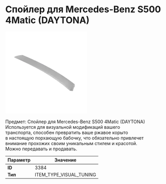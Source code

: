 # Спойлер для Mercedes-Benz S500 4Matic (DAYTONA)

![Item Image](../img/3384.webp?raw=true)

Предмет: Спойлер для Mercedes-Benz S500 4Matic (DAYTONA)<br>Используется для визуальной модификаций вашего<br>транспорта, способен превратить ваше ржавое корыто<br>в настоящую порхающую бабочку, что обязательно привлечет<br>внимание прохожих своим уникальным стилем и красотой.<br>Можно передавать и продавать.


| Параметр | Значение |
|----------|----------|
| **ID** | 3384 |
| **Тип** | ITEM_TYPE_VISUAL_TUNING |

